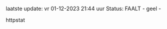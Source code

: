 laatste update: 
vr 01-12-2023 21:44   uur 
Status: FAALT - geel - 
<div class="service Y">httpstat</div>